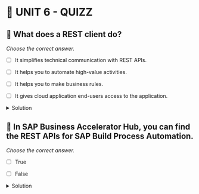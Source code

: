 # 🌸 UNIT 6 - QUIZZ

## 💮 What does a REST client do?

_Choose the correct answer._

- [ ] It simplifies technical communication with REST APIs.

- [ ] It helps you to automate high-value activities.

- [ ] It helps you to make business rules.

- [ ] It gives cloud application end-users access to the application.

<details>
  <summary>Solution</summary>

- [ ] It simplifies technical communication with REST APIs.

- [ ] It helps you to automate high-value activities.

- [ ] It helps you to make business rules.

- [ ] It gives cloud application end-users access to the application.

</details>

## 💮 In SAP Business Accelerator Hub, you can find the REST APIs for SAP Build Process Automation.

_Choose the correct answer._

- [ ] True

- [ ] False

<details>
  <summary>Solution</summary>

- [ ] True

- [ ] False

</details>
